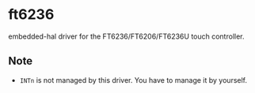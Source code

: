 # ft6236

embedded-hal driver for the FT6236/FT6206/FT6236U touch controller.

## Note

- `INTn` is not managed by this driver. You have to manage it by yourself.
